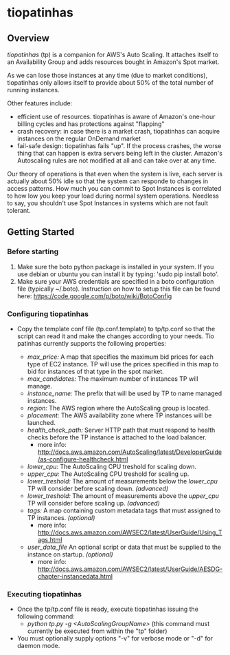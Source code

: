 # tiopatinhas #

## Overview ##

*tiopatinhas* (tp) is a companion for AWS's Auto Scaling. It attaches itself to an
Availability Group and adds resources bought in Amazon's Spot market.

As we can lose those instances at any time (due to market conditions),
tiopatinhas only allows itself to provide about 50% of the total number of
running instances.

Other features include:

* efficient use of resources. tiopatinhas is aware of Amazon's one-hour
billing cycles and has protections against "flapping"
* crash recovery: in case there is a market crash, tiopatinhas can acquire
instances on the regular OnDemand market
* fail-safe design: tiopatinhas fails "up". If the process crashes, the worse
thing that can happen is extra servers being left in the cluster. Amazon's
Autoscaling rules are not modified at all and can take over at any time.

Our theory of operations is that even when the system is live, each server is
actually about 50% idle so that the system can responde to changes in access
patterns. How much you can commit to Spot Instances is correlated to how low you
keep your load during normal system operations. Needless to say, you shouldn't
use Spot Instances in systems which are not fault tolerant.

## Getting Started ##

### Before starting ###

1. Make sure the boto python package is installed in your system. If you 
use debian or ubuntu you can install it by typing: 'sudo pip install boto'.
2. Make sure your AWS credentials are specified in a boto configuration file 
(typically ~/.boto). Instruction on how to setup this file can be found here: 
https://code.google.com/p/boto/wiki/BotoConfig

### Configuring tiopatinhas ###

* Copy the template conf file (tp.conf.template) to tp/tp.conf so that the 
script can read it and make the changes according to your needs. Tio patinhas 
currently supports the following properties:

    * *max_price:* A map that specifies the maximum bid prices for each type 
    of EC2 instance. TP will use the prices specified in this map to bid for 
    instances of that type in the spot market.
    * *max_candidates:* The maximum number of instances TP will manage.
    * *instance_name:* The prefix that will be used by TP to name managed instances.
    * *region:* The AWS region where the AutoScaling group is located.
    * *placement:* The AWS availability zone where TP instances will be launched.
    * *health_check_path:*  Server HTTP path that must respond to health checks 
    before the TP instance is attached to the load balancer.
        * more info: http://docs.aws.amazon.com/AutoScaling/latest/DeveloperGuide/as-configure-healthcheck.html
    * *lower_cpu:* The AutoScaling CPU treshold for scaling down.
    * *upper_cpu:* The AutoScaling CPU treshold for scaling up.
    * *lower_treshold:* The amount of measurements below the *lower_cpu* TP will 
    consider before scaling down. *(advanced)*
    * *lower_treshold:* The amount of measurements above the *upper_cpu* TP will 
    consider before scaling up. *(advanced)*
    * *tags:* A map containing custom metadata tags that must assigned to TP instances. *(optional)*
        * more info: http://docs.aws.amazon.com/AWSEC2/latest/UserGuide/Using_Tags.html
    * *user_data_file* An optional script or data that must be supplied to the instance on startup. _(optional)_ 
        * more info: http://docs.aws.amazon.com/AWSEC2/latest/UserGuide/AESDG-chapter-instancedata.html

### Executing tiopatinhas ###

* Once the tp/tp.conf file is ready, execute tiopatinhas issuing the following command:
    * _python tp.py -g \<AutoScalingGroupName\>_ (this command must currently be executed from within the "tp" folder)
* You must optionally supply options "-v" for verbose mode or "-d" for daemon mode.
